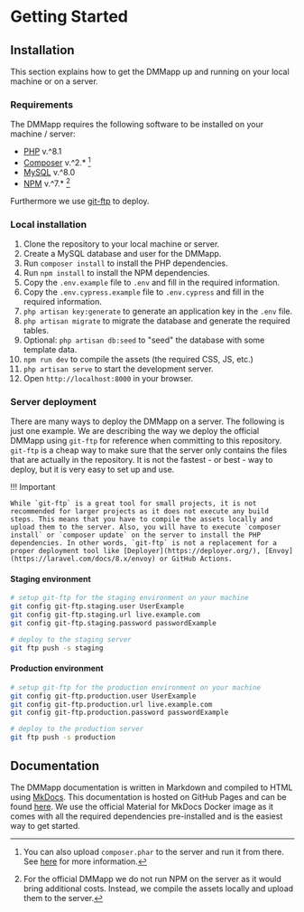 # Getting Started

## Installation

This section explains how to get the DMMapp up and running on your local machine or on a server.

### Requirements

The DMMapp requires the following software to be installed on your machine / server:

- [PHP](https://www.php.net/) v.^8.1
- [Composer](https://getcomposer.org/) v.^2.* [^1]
- [MySQL](https://www.mysql.com/) v.^8.0
- [NPM](https://www.npmjs.com/) v.^7.* [^2]

Furthermore we use [git-ftp](https://github.com/git-ftp/git-ftp) to deploy.

### Local installation

1. Clone the repository to your local machine or server.
2. Create a MySQL database and user for the DMMapp.
3. Run `composer install` to install the PHP dependencies.
4. Run `npm install` to install the NPM dependencies.
5. Copy the `.env.example` file to `.env` and fill in the required information.
6. Copy the `.env.cypress.example` file to `.env.cypress` and fill in the required information.
7. `php artisan key:generate` to generate an application key in the `.env` file.
8. `php artisan migrate` to migrate the database and generate the required tables.
9. Optional: `php artisan db:seed` to "seed" the database with some template data.
10. `npm run dev` to compile the assets (the required CSS, JS, etc.)
11. `php artisan serve` to start the development server.
12. Open `http://localhost:8000` in your browser.

### Server deployment

There are many ways to deploy the DMMapp on a server. The following is just one example. We are describing the way we deploy the official DMMapp using `git-ftp` for reference when committing to this repository.
`git-ftp` is a cheap way to make sure that the server only contains the files that are actually in the repository. It is not the fastest - or best - way to deploy, but it is very easy to set up and use.

!!! Important

    While `git-ftp` is a great tool for small projects, it is not recommended for larger projects as it does not execute any build steps. This means that you have to compile the assets locally and upload them to the server. Also, you will have to execute `composer install` or `composer update` on the server to install the PHP dependencies. In other words, `git-ftp` is not a replacement for a proper deployment tool like [Deployer](https://deployer.org/), [Envoy](https://laravel.com/docs/8.x/envoy) or GitHub Actions.

#### Staging environment

```bash
# setup git-ftp for the staging environment on your machine
git config git-ftp.staging.user UserExample
git config git-ftp.staging.url live.example.com
git config git-ftp.staging.password passwordExample

# deploy to the staging server
git ftp push -s staging
```

#### Production environment

```bash	
# setup git-ftp for the production environment on your machine
git config git-ftp.production.user UserExample
git config git-ftp.production.url live.example.com
git config git-ftp.production.password passwordExample

# deploy to the production server
git ftp push -s production
```

## Documentation

The DMMapp documentation is written in Markdown and compiled to HTML using [MkDocs](https://www.mkdocs.org/).
This documentation is hosted on GitHub Pages and can be found [here](https://dmmapp.github.io/docs/).
We use the official Material for MkDocs Docker image as it comes with all the required dependencies pre-installed and is the easiest way to get started.



[^1]: You can also upload `composer.phar` to the server and run it from there. See [here](https://getcomposer.org/doc/00-intro.md#downloading-the-composer-executable) for more information.
[^2]: For the official DMMapp we do not run NPM on the server as it would bring additional costs. Instead, we compile the assets locally and upload them to the server.
